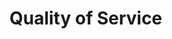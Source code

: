 # Quality of Service

<!-- @TODO VFS-7218 missing chapter -->

<!-- This file is referenced at least one time as "quality-of-service.md" TODO VFS-7452 -->

<!-- TODO VFS-6815
    * QoS chapter should be divided into 2 separate chapters: for admins and users.
      Chapter for admins should have links to the users' chapter.
    * After dividing the chapter, update link in storages.md#qos-parameters to point to
     the QoS parameters in the admin chapter.
-->